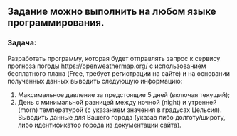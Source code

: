 ## Задание можно выполнить на любом языке программирования.
### Задача: 
Разработать программу, которая будет отправлять запрос к сервису прогноза погоды
https://openweathermap.org/ с использованием бесплатного плана (Free, требует регистрации на сайте) и на основании полученных данных выводить следующую информацию:
1. Максимальное давление за предстоящие 5 дней (включая текущий);
2. День с минимальной разницей между ночной (night) и утренней (morn) температурой (с указанием
   значения в градусах Цельсия).
   Выводить данные для Вашего города (указав либо долготу/широту, либо идентификатор города из
   документации сайта).